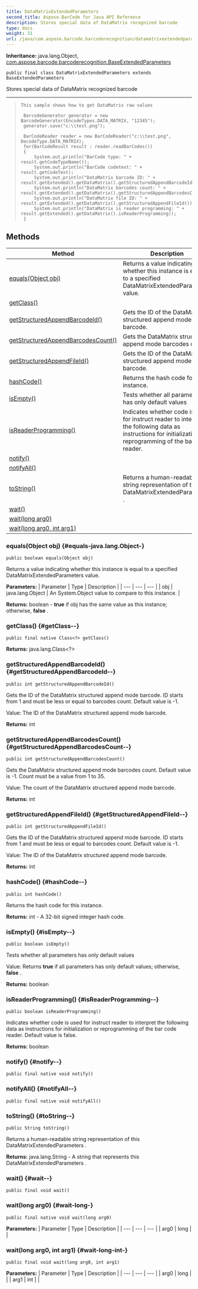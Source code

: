 ```yaml
---
title: DataMatrixExtendedParameters
second_title: Aspose.BarCode for Java API Reference
description: Stores special data of DataMatrix recognized barcode
type: docs
weight: 31
url: /java/com.aspose.barcode.barcoderecognition/datamatrixextendedparameters/
---
```

**Inheritance:**
java.lang.Object, [com.aspose.barcode.barcoderecognition.BaseExtendedParameters](../../com.aspose.barcode.barcoderecognition/baseextendedparameters)
```
public final class DataMatrixExtendedParameters extends BaseExtendedParameters
```

Stores special data of DataMatrix recognized barcode

--------------------

> ```
> This sample shows how to get DataMatrix raw values
>  
>  BarcodeGenerator generator = new BarcodeGenerator(EncodeTypes.DATA_MATRIX, "12345");
>  generator.save("c:\\test.png");
> 
>  BarCodeReader reader = new BarCodeReader("c:\\test.png", DecodeType.DATA_MATRIX);
>  for(BarCodeResult result : reader.readBarCodes())
>  {
>      System.out.println("BarCode type: " + result.getCodeTypeName());
>      System.out.println("BarCode codetext: " + result.getCodeText);
>      System.out.println("DataMatrix barcode ID: " + result.getExtended().getDataMatrix().getStructuredAppendBarcodeId());
>      System.out.println("DataMatrix barcodes count: " + result.getExtended().getDataMatrix().getStructuredAppendBarcodesCount());
>      System.out.println("DataMatrix file ID: " + result.getExtended().getDataMatrix().getStructuredAppendFileId());
>      System.out.println("DataMatrix is reader programming: " + result.getExtended().getDataMatrix().isReaderProgramming));
>  }
> ```
## Methods

| Method | Description |
| --- | --- |
| [equals(Object obj)](#equals-java.lang.Object-) | Returns a value indicating whether this instance is equal to a specified  DataMatrixExtendedParameters  value. |
| [getClass()](#getClass--) |  |
| [getStructuredAppendBarcodeId()](#getStructuredAppendBarcodeId--) | Gets the ID of the DataMatrix structured append mode barcode. |
| [getStructuredAppendBarcodesCount()](#getStructuredAppendBarcodesCount--) | Gets the DataMatrix structured append mode barcodes count. |
| [getStructuredAppendFileId()](#getStructuredAppendFileId--) | Gets the ID of the DataMatrix structured append mode barcode. |
| [hashCode()](#hashCode--) | Returns the hash code for this instance. |
| [isEmpty()](#isEmpty--) | Tests whether all parameters has only default values |
| [isReaderProgramming()](#isReaderProgramming--) | Indicates whether code is used for instruct reader to interpret the following data as instructions for initialization or reprogramming of the bar code reader. |
| [notify()](#notify--) |  |
| [notifyAll()](#notifyAll--) |  |
| [toString()](#toString--) | Returns a human-readable string representation of this  DataMatrixExtendedParameters . |
| [wait()](#wait--) |  |
| [wait(long arg0)](#wait-long-) |  |
| [wait(long arg0, int arg1)](#wait-long-int-) |  |
### equals(Object obj) {#equals-java.lang.Object-}
```
public boolean equals(Object obj)
```


Returns a value indicating whether this instance is equal to a specified  DataMatrixExtendedParameters  value.

**Parameters:**
| Parameter | Type | Description |
| --- | --- | --- |
| obj | java.lang.Object | An System.Object value to compare to this instance. |

**Returns:**
boolean -  **true**  if obj has the same value as this instance; otherwise,  **false** .
### getClass() {#getClass--}
```
public final native Class<?> getClass()
```




**Returns:**
java.lang.Class<?>
### getStructuredAppendBarcodeId() {#getStructuredAppendBarcodeId--}
```
public int getStructuredAppendBarcodeId()
```


Gets the ID of the DataMatrix structured append mode barcode. ID starts from 1 and must be less or equal to barcodes count. Default value is -1.

Value: The ID of the DataMatrix structured append mode barcode.

**Returns:**
int
### getStructuredAppendBarcodesCount() {#getStructuredAppendBarcodesCount--}
```
public int getStructuredAppendBarcodesCount()
```


Gets the DataMatrix structured append mode barcodes count. Default value is -1. Count must be a value from 1 to 35.

Value: The count of the DataMatrix structured append mode barcode.

**Returns:**
int
### getStructuredAppendFileId() {#getStructuredAppendFileId--}
```
public int getStructuredAppendFileId()
```


Gets the ID of the DataMatrix structured append mode barcode. ID starts from 1 and must be less or equal to barcodes count. Default value is -1.

Value: The ID of the DataMatrix structured append mode barcode.

**Returns:**
int
### hashCode() {#hashCode--}
```
public int hashCode()
```


Returns the hash code for this instance.

**Returns:**
int - A 32-bit signed integer hash code.
### isEmpty() {#isEmpty--}
```
public boolean isEmpty()
```


Tests whether all parameters has only default values

Value: Returns  **true**  if all parameters has only default values; otherwise,  **false** .

**Returns:**
boolean
### isReaderProgramming() {#isReaderProgramming--}
```
public boolean isReaderProgramming()
```


Indicates whether code is used for instruct reader to interpret the following data as instructions for initialization or reprogramming of the bar code reader. Default value is false.

**Returns:**
boolean
### notify() {#notify--}
```
public final native void notify()
```




### notifyAll() {#notifyAll--}
```
public final native void notifyAll()
```




### toString() {#toString--}
```
public String toString()
```


Returns a human-readable string representation of this  DataMatrixExtendedParameters .

**Returns:**
java.lang.String - A string that represents this  DataMatrixExtendedParameters .
### wait() {#wait--}
```
public final void wait()
```




### wait(long arg0) {#wait-long-}
```
public final native void wait(long arg0)
```




**Parameters:**
| Parameter | Type | Description |
| --- | --- | --- |
| arg0 | long |  |

### wait(long arg0, int arg1) {#wait-long-int-}
```
public final void wait(long arg0, int arg1)
```




**Parameters:**
| Parameter | Type | Description |
| --- | --- | --- |
| arg0 | long |  |
| arg1 | int |  |

